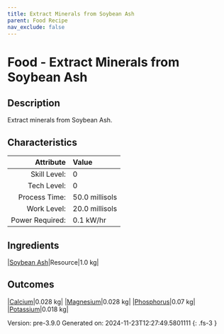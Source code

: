 ```yaml
---
title: Extract Minerals from Soybean Ash
parent: Food Recipe
nav_exclude: false
---
```

# Food - Extract Minerals from Soybean Ash

## Description
Extract minerals from Soybean Ash. 

## Characteristics

| Attribute      | Value |
|--------:|:------|
|Skill Level:|0|
|Tech Level:|0|
|Process Time:|50.0 millisols|
|Work Level:|20.0 millisols|
|Power Required:|0.1 kW/hr|

## Ingredients

|[Soybean Ash](../resource/soybean-ash.html)|Resource|1.0 kg|

## Outcomes

|[Calcium](../resource/calcium.html)|0.028 kg|
|[Magnesium](../resource/magnesium.html)|0.028 kg|
|[Phosphorus](../resource/phosphorus.html)|0.07 kg|
|[Potassium](../resource/potassium.html)|0.018 kg|


Version: pre-3.9.0 Generated on: 2024-11-23T12:27:49.5801111
{: .fs-3 }

